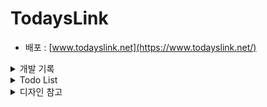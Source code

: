 # TodaysLink

- 배포 : [www.todayslink.net](https://www.todayslink.net/)

<details>
<summary>개발 기록</summary>
<div markdown="1">

- [2023.01.07 : 헤더 디자인 및 반응형 완료 (블로그 기록)](https://velog.io/@tpgus758/%ED%97%A4%EB%8D%94-%EC%BB%B4%ED%8F%AC%EB%84%8C%ED%8A%B8-%EB%B6%84%EB%A6%AC%ED%95%98%EA%B8%B0)

- [2023.01.09 : 모바일 환경 헤더 햄버거 바 추가 (블로그 기록)](https://velog.io/@tpgus758/%EC%BB%B4%ED%8F%AC%EB%84%8C%ED%8A%B8-%EB%82%98%EB%88%84%EA%B8%B0-%ED%97%A4%EB%8D%94-mobile-only)

- 2023.01.09 : **404** 페이지 추가 완료

- 2023.01.09 : 사이트 테마 색 변경

- [2023.01.11 : FAQ 페이지 디자인 - 아코디언 UI 적용하기 (블로그 기록)](https://velog.io/@tpgus758/%EC%95%84%EC%BD%94%EB%94%94%EC%96%B8Accordian-%EA%B5%AC%ED%98%84%ED%95%98%EA%B8%B0-styled-components)

- 2023.01.14 : 계정 관련 페이지 완성 (로그인, 회원가입, 계정 찾기)

- 2023.01.15 : 링크 상세 페이지 완성

- 2023.01.16 : Q&A 페이지 완성

</div>
</details>

<details>
<summary>Todo List</summary>
<div markdown="1">

- FAQ 페이지 카테고리 분리
- 소셜 로그인 (카카오톡 우선)
</details>



<details>
<summary>디자인 참고</summary>
<div markdown="1">

- [상세 페이지 디자인 참고 - 크림](https://kream.co.kr/products/92506)
- [FAQ 페이지 디자인 참고 - 우리은행](https://spot.wooribank.com/pot/Dream?withyou=MYETC0005)
- [Q&A 페이지 디자인 참고 - SSF샵](https://www.ssfshop.com/secured/mypage/myInquiryList)
- [메인 페이지 헤더 및 태그 디자인 참고 - 유튜브](https://www.youtube.com/)
- [로그인 및 회원가입 디자인 참고 - 무신사](https://www.musinsa.com/auth/login?referer=https%3A%2F%2Fwww.musinsa.com%2Fapp%2F%3FNaPm%3Dct%253Dlcx9kubh%257Cci%253Dcheckout%257Ctr%253Dds%257Ctrx%253D%257Chk%253D156c70095c470bd22f83fe7c9e3003ed42ebae73)
- [기본 요소 디자인 참고 - Tailwind](https://tailwindui.com/components)

</details>

